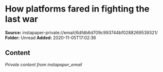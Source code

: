 # How platforms fared in fighting the last war

**Source:** instapaper-private://email/6dfdb6d709c993744bf0288269539321/
**Folder:** Unread
**Added:** 2020-11-05T17:02:36




## Content
*Private content from instapaper_email*
